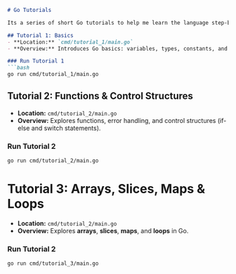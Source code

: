 ```markdown
# Go Tutorials

Its a series of short Go tutorials to help me learn the language step-by-step.

## Tutorial 1: Basics
- **Location:** `cmd/tutorial_1/main.go`
- **Overview:** Introduces Go basics: variables, types, constants, and more.

### Run Tutorial 1
```bash
go run cmd/tutorial_1/main.go
```


## Tutorial 2: Functions & Control Structures
- **Location:** `cmd/tutorial_2/main.go`
- **Overview:** Explores functions, error handling, and control structures (if-else and switch statements).

### Run Tutorial 2
```bash
go run cmd/tutorial_2/main.go
```


# Tutorial 3: Arrays, Slices, Maps & Loops
- **Location:** `cmd/tutorial_2/main.go`
- **Overview:** Explores **arrays**, **slices**, **maps**, and **loops** in Go.  

### Run Tutorial 2
```bash
go run cmd/tutorial_3/main.go
```
